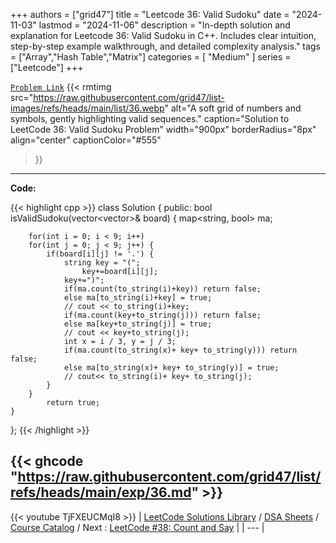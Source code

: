 
+++
authors = ["grid47"]
title = "Leetcode 36: Valid Sudoku"
date = "2024-11-03"
lastmod = "2024-11-06"
description = "In-depth solution and explanation for Leetcode 36: Valid Sudoku in C++. Includes clear intuition, step-by-step example walkthrough, and detailed complexity analysis."
tags = ["Array","Hash Table","Matrix"]
categories = [
    "Medium"
]
series = ["Leetcode"]
+++



[`Problem Link`](https://leetcode.com/problems/valid-sudoku/description/)
{{< rmtimg 
    src="https://raw.githubusercontent.com/grid47/list-images/refs/heads/main/list/36.webp" 
    alt="A soft grid of numbers and symbols, gently highlighting valid sequences."
    caption="Solution to LeetCode 36: Valid Sudoku Problem"
    width="900px"
    borderRadius="8px"
    align="center" 
    captionColor="#555"
>}}
---
**Code:**

{{< highlight cpp >}}
class Solution {
public:
    bool isValidSudoku(vector<vector<char>>& board) {
        map<string, bool> ma;
        
        for(int i = 0; i < 9; i++)
        for(int j = 0; j < 9; j++) {
            if(board[i][j] != '.') {
                string key = "(";
                    key+=board[i][j];
                key+=")";
                if(ma.count(to_string(i)+key)) return false;
                else ma[to_string(i)+key] = true;
                // cout << to_string(i)+key;
                if(ma.count(key+to_string(j))) return false;
                else ma[key+to_string(j)] = true;
                // cout << key+to_string(j);
                int x = i / 3, y = j / 3;
                if(ma.count(to_string(x)+ key+ to_string(y))) return false;
                else ma[to_string(x)+ key+ to_string(y)] = true;
                // cout<< to_string(i)+ key+ to_string(j);
            }
        }
            return true;
    }
};
{{< /highlight >}}

{{< ghcode "https://raw.githubusercontent.com/grid47/list/refs/heads/main/exp/36.md" >}}
---
{{< youtube TjFXEUCMqI8 >}}
| [LeetCode Solutions Library](https://grid47.xyz/leetcode/) / [DSA Sheets](https://grid47.xyz/sheets/) / [Course Catalog](https://grid47.xyz/courses/) / Next : [LeetCode #38: Count and Say](https://grid47.xyz/leetcode/solution-38-count-and-say/) |
| --- |
